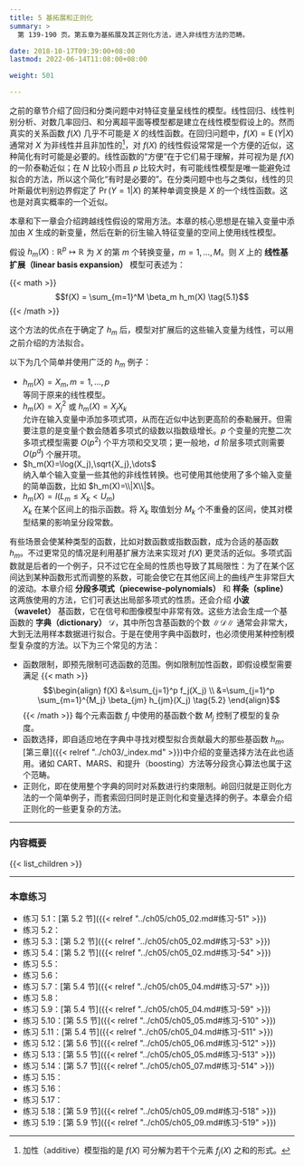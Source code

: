 ```yaml
---
title: 5 基拓展和正则化
summary: >
  第 139-190 页。第五章为基拓展及其正则化方法，进入非线性方法的范畴。

date: 2018-10-17T09:39:00+08:00
lastmod: 2022-06-14T11:08:00+08:00

weight: 501

---
```


之前的章节介绍了回归和分类问题中对特征变量呈线性的模型。线性回归、线性判别分析、对数几率回归、和分离超平面等模型都是建立在线性模型假设上的。然而真实的关系函数 $f(X)$ 几乎不可能是 $X$ 的线性函数。在回归问题中，$f(X)=\operatorname{E}(Y|X)$ 通常对 $X$ 为非线性并且非加性的[^1]，对 $f(X)$ 的线性假设常常是一个方便的近似，这种简化有时可能是必要的。线性函数的“方便”在于它们易于理解，并可视为是 $f(X)$ 的一阶泰勒近似；在 $N$ 比较小而且 $p$ 比较大时，有可能线性模型是唯一能避免过拟合的方法，所以这个简化“有时是必要的”。在分类问题中也与之类似，线性的贝叶斯最优判别边界假定了 $\operatorname{Pr}(Y=1|X)$ 的某种单调变换是 $X$ 的一个线性函数。这也是对真实概率的一个近似。

本章和下一章会介绍跨越线性假设的常用方法。本章的核心思想是在输入变量中添加由 $X$ 生成的新变量，然后在新的衍生输入特征变量的空间上使用线性模型。

假设 $h_m(X):\mathbb{R}^p\mapsto\mathbb{R}$ 为 $X$ 的第 $m$ 个转换变量，$m=1,\dots,M$。则 $X$ 上的 **线性基扩展（linear basis expansion）** 模型可表述为：

{{< math >}}
$$f(X) = \sum_{m=1}^M \beta_m h_m(X) \tag{5.1}$$
{{< /math >}}

这个方法的优点在于确定了 $h_m$ 后，模型对扩展后的这些输入变量为线性，可以用之前介绍的方法拟合。

以下为几个简单并使用广泛的 $h_m$ 例子：

* $h_m(X)=X_m,m=1,\dots,p$  
  等同于原来的线性模型。
* $h_m(X)=X_j^2$ 或 $h_m(X)=X_jX_k$  
  允许在输入变量中添加多项式项，从而在近似中达到更高阶的泰勒展开。但需要注意的是变量个数会随着多项式的级数以指数级增长。$p$ 个变量的完整二次多项式模型需要 $O(p^2)$ 个平方项和交叉项；更一般地，$d$ 阶层多项式则需要 $O(p^d)$ 个展开项。
* $h_m(X)=\log(X_j),\sqrt{X_j},\dots$  
  纳入单个输入变量一些其他的非线性转换。也可使用其他使用了多个输入变量的简单函数，比如 $h_m(X)=\\|X\\|$。
* $h_m(X)=I(L_m\leq X_k<U_m)$  
  $X_k$ 在某个区间上的指示函数。将 $X_k$ 取值划分 $M_k$ 个不重叠的区间，使其对模型结果的影响呈分段常数。

有些场景会使某种类型的函数，比如对数函数或指数函数，成为合适的基函数 $h_m$。不过更常见的情况是利用基扩展方法来实现对 $f(X)$ 更灵活的近似。多项式函数就是后者的一个例子，只不过它在全局的性质也导致了其局限性：为了在某个区间达到某种函数形式而调整的系数，可能会使它在其他区间上的曲线产生非常巨大的波动。本章介绍 **分段多项式（piecewise-polynomials）** 和 **样条（spline）** 这两族使用的方法，它们可表达出局部多项式的性质。还会介绍 **小波（wavelet）** 基函数，它在信号和图像模型中非常有效。这些方法会生成一个基函数的 **字典（dictionary）** $\mathcal{D}$，其中所包含基函数的个数 $\|\mathcal{D}\|$ 通常会非常大，大到无法用样本数据进行拟合。于是在使用字典中函数时，也必须使用某种控制模型复杂度的方法。以下为三个常见的方法：

* 函数限制，即预先限制可选函数的范围。例如限制加性函数，即假设模型需要满足
  {{< math >}}
  $$\begin{align} f(X)
    &=\sum_{j=1}^p f_j(X_j) \\
    &=\sum_{j=1}^p \sum_{m=1}^{M_j} \beta_{jm} h_{jm}(X_j) \tag{5.2}
  \end{align}$$
  {{< /math >}}
  每个元素函数 $f_j$ 中使用的基函数个数 $M_j$ 控制了模型的复杂度。
* 函数选择，即自适应地在字典中寻找对模型拟合贡献最大的那些基函数 $h_m$。[第三章]({{< relref "../ch03/_index.md" >}})中介绍的变量选择方法在此也适用。诸如 CART、MARS、和提升（boosting）方法等分段贪心算法也属于这个范畴。
* 正则化，即在使用整个字典的同时对系数进行约束限制。岭回归就是正则化方法的一个简单例子，而套索回归同时是正则化和变量选择的例子。本章会介绍正则化的一些更复杂的方法。

----------

### 内容概要

{{< list_children >}}

----------

### 本章练习

- 练习 5.1：[第 5.2 节]({{< relref "../ch05/ch05_02.md#练习-51" >}})
- 练习 5.2：
- 练习 5.3：[第 5.2 节]({{< relref "../ch05/ch05_02.md#练习-53" >}})
- 练习 5.4：[第 5.2 节]({{< relref "../ch05/ch05_02.md#练习-54" >}})
- 练习 5.5：
- 练习 5.6：
- 练习 5.7：[第 5.4 节]({{< relref "../ch05/ch05_04.md#练习-57" >}})
- 练习 5.8：
- 练习 5.9：[第 5.4 节]({{< relref "../ch05/ch05_04.md#练习-59" >}})
- 练习 5.10：[第 5.5 节]({{< relref "../ch05/ch05_05.md#练习-510" >}})
- 练习 5.11：[第 5.4 节]({{< relref "../ch05/ch05_04.md#练习-511" >}})
- 练习 5.12：[第 5.6 节]({{< relref "../ch05/ch05_06.md#练习-512" >}})
- 练习 5.13：[第 5.5 节]({{< relref "../ch05/ch05_05.md#练习-513" >}})
- 练习 5.14：[第 5.7 节]({{< relref "../ch05/ch05_07.md#练习-514" >}})
- 练习 5.15：
- 练习 5.16：
- 练习 5.17：
- 练习 5.18：[第 5.9 节]({{< relref "../ch05/ch05_09.md#练习-518" >}})
- 练习 5.19：[第 5.9 节]({{< relref "../ch05/ch05_09.md#练习-519" >}})

[^1]: 加性（additive）模型指的是 $f(X)$ 可分解为若干个元素 $f_j(X)$ 之和的形式。